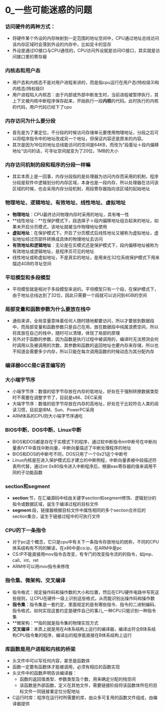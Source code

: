 # 0\_一些可能迷惑的问题

### 访问硬件的两种方式：

* 将硬件某个外设的内存映射到一定范围的地址空间中，CPU通过地址总线访问该内存区域时会落到外设的内存中，比如显卡的显存
* 外设是通过IO接口与CPU通信的，CPU访问外设就是访问IO接口，其实就是访问接口里的寄存器

### 内核态和用户态

* 用户态和内核态不是对用户进程来讲的，而是指cpu运行在用户态(特权级3)和内核态(特权级0)
* 用户进程陷入内核态：由于内部或外部中断发生时，当前进程被暂停执行，其上下文被内核中断程序保存起来，开始执行一段**内核**的代码。此时执行的内核的代码，用户代码已经下了cpu

### 内存访问为什么要分段

* 首先是为了重定位，不分段的时候访问存储单元要使用物理地址，分段之后可以将程序指令中的地址改成另一个地址，但保证内容还是原来的内容。
* 其次是因为16位的地址总线能访问的空间是64KB，而改为”段基址＋段内偏移地址“访问的话，可寻址空间就变为了20位，1MB的大小

### 内存访问机制的段和程序的分段一样嘛

* 其实本质上是一回事，内存分段指的是处理器为访问内存而采用的机制，程序分段是软件中逻辑划分的内存区域，本身也是一段内存，所以处理器在访问该区域的时候，也会采用内存分段机制，用段寄存器指向该区域的起始地址

### 物理地址、逻辑地址、有效地址、线性地址、虚拟地址

* **物理地址**：CPU最终访问物理内存时采用的地址，具有唯一性
* **线性地址：**在保护模式下，段选择子＋段内偏移地址组合起来的地址，如果未开启分页模式，该地址就被当作物理地址使用
* **虚拟地址**：在保护模式下。开启了分页模式后线性地址又被称为虚拟地址，虚拟地址经过页部件转换成具体的物理地址去访问
* **有效地址和逻辑地址**：无论是在实模式还是保护模式下，段内偏移地址被称为有效地址或逻辑地址，是程序员可见的地址
* 线性地址或称虚拟地址，不是真实的地址，是用来在32位系统保护模式下用来描述4GB的寻址空间

### 平坦模型和多段模型

* 平坦模型就是相对于多段模型来说的。平坦模型只有一个段，在保护模式下，由于地址总线达到了32位，因此只需要一个段就可以访问到4GB的空间

### 局部变量和函数参数为什么要放在栈中

* 通俗来讲，全局变量意味着任何人随时随地都要访问，所以才要放到数据段中，而局部变量和函数参数只是自己在用，放在数据段中纯属浪费空间，所以将其放在自己的栈中，随时可以清理，体现了局部的原理
* 另外对于函数的参数，因为函数是执行过程中被调用的，编译时无法预测会何时调用以及被调用的次数，其参数和函数的返回地址也要内存来存储，所以也不知道会需要多少内存，所以只能在每次调用函数的时候动态为其分配内存

### 编译器GCC是C语言编写的

### 大小端字节序

* 小端字节序：数值的低字节存放在内存的低地址，好处在于强制转换数据类型时不需要在调整字节了，目前是x86、DEC采用
* 大端字节序：数值的低字节存放在内存的高地址，好处在于比较符合人类的阅读习惯，目前是IBM、Sun、PowerPC采用
* ARM体系的CPU则大小端字节序通吃

### **BIOS中断、DOS中断、Linux中断**

* BIOS和DOS都是存在于实模式下的程序，通过软中断指令int中断号在中断向量表IVT中查找中断向量，中断向量描述了中断处理程序的地址
* BIOS和DOS的中断号不同，DOS只用了一个0x21这个中断号
* Linux内核是在进入保护模式后才建立的中断例程，中断向量表被中段描述符表所代替，通过int 0x80指令进入中断程序后，根据eax寄存器的值来调用不同的子功能函数

### section和segment

* **section**:节，在汇编源码中经由关键字section和segment修饰、逻辑划分的指令或数据区域，诞生于编译过程的目标文件
* **segment**:段，链接器根据目标文件中属性相同的多个section合并后的section集合，诞生于链接过程中的可执行文件

### CPU的下一条指令

* 对于pc这个概念，它只是cpu中有关下一条指令存放地址的统称，不同的CPU体系结构有不同的解读，在x86中是cs:ip，在ARM中是pc
* CS:IP不能直接用mov指令去改变，有专门的改变指令流的的指令，如jmp、call、int、ret
* ARM中可以用mov指令来修改

### 指令集、微架构、交叉编译

* 指令格式：规定操作码和操作数的大小和位置，然后在CPU硬件电路中写死这些规则，让CPU在硬件一级上识别这些格式，从而能识别出操作码和操作数
* **指令集**：指令集是一套约定，里面规定的是有哪些指令、指令的二进制编码、指令格式，如何实现这套约定是硬件自己的事儿,一种CPU只能识别一种指令集
* **微架构：**指的就是指令集的物理实现方式
* **交叉编译**：本质上就是用在A体系结构上运行的编译器，编译出符合B体系结构CPU指令集的程序，编译出的程序能直接在B体系结构上运行

### 库函数是用户进程和内核的桥梁

* 头文件中可以写任何内容，甚至是函数体
* 函数一定要有函数体才能被调用，必须有相应的函数实现
* 头文件中的函数声明告诉编译器：
  * 函数的返回值类型、参数类型及个数，用来确定分配的栈空间
  * 该函数是外部函数，定义在其他文件，需要链接阶段将该函数体所在的目标文件一同链接重定位分配地址
* C运行时库：程序在运行时所需要的库，由众多可复用的函数文件组成，由编译器提供

